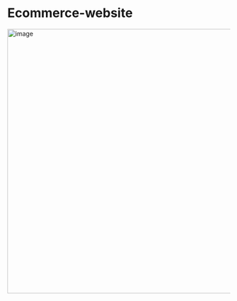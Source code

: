 # Ecommerce-website
<img width="596" alt="image" src="https://github.com/user-attachments/assets/e763198d-d9ef-4d96-a3b8-d6e380511691" />
